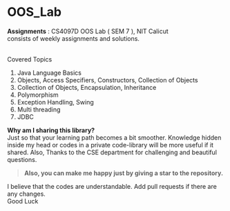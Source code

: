 # OOS_Lab

**Assignments** : CS4097D OOS Lab ( SEM 7 ), NIT Calicut
<br/>
consists of weekly assignments and solutions. 
<br/>
<br/>

Covered Topics
1. Java Language Basics
2. Objects, Access Specifiers, Constructors, Collection of Objects
3. Collection of Objects, Encapsulation, Inheritance
4. Polymorphism
5. Exception Handling, Swing
6. Multi threading
7. JDBC

**Why am I sharing this library?**<br/>
Just so that your learning path becomes a bit smoother.
Knowledge hidden inside my head or codes in a private code-library will be more useful if it shared. Also, Thanks to the CSE department for challenging and beautiful questions.<br/>
>**Also, you can make me happy just by giving a star to the repository.**

I believe that the codes are understandable. Add pull requests if there are any changes. <br/>
Good Luck 
